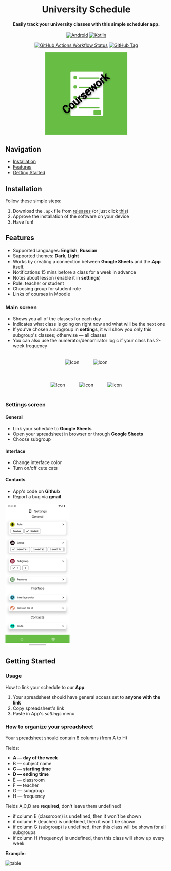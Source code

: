 <div align="center">

# University Schedule
#### Easily track your university classes with this simple scheduler app.

[![Android](https://img.shields.io/badge/Android-3DDC84?logo=android&logoColor=white)](#)
[![Kotlin](https://img.shields.io/badge/Kotlin-%237F52FF.svg?logo=kotlin&logoColor=white)](https://kotlinlang.org/)

[![GitHub Actions Workflow Status](https://img.shields.io/github/actions/workflow/status/vafeen/UniversitySchedule/release.yml)](#)
[![GitHub Tag](https://img.shields.io/github/v/tag/vafeen/UniversitySchedule)](https://github.com/vafeen/UniversitySchedule/releases/latest/)

<img alt="app icon" height="256" src="icons/icon-CW.jpg"/>

</div>

## Navigation
* [Installation](#installation)
* [Features](#features)
* [Getting Started](#getting-started)

## Installation

Follow these simple steps:
1. Download the `.apk` file from [releases](https://github.com/vafeen/UniversitySchedule/releases) (or just click [this](https://github.com/vafeen/UniversitySchedule/releases/latest/download/app-release.apk))
2. Approve the installation of the software on your device
3. Have fun!

## Features

- Supported languages: **English**, **Russian**
- Supported themes: **Dark**, **Light**
- Works by creating a connection between **Google Sheets** and the **App** itself.
- Notifications 15 mins before a class for a week in advance
- Notes about lesson (enable it in **settings**)
- Role: teacher or student
- Choosing group for student role
- Links of courses in Moodle

### Main screen

- Shows you all of the classes for each day
- Indicates what class is going on right now and what will be the next one
- If you’ve chosen a subgroup in **settings**, it will show you only this subgroup's classes; otherwise — all classes
- You can also use the numerator/denomirator logic if your class has 2-week frequency

<p align="center">
    <img src="readmemedia/nextlesson.png" alt="Icon" width="200" style="margin: 20px;">
    <img src="readmemedia/currentlesson.png" alt="Icon" width="200" style="margin: 20px;">
</p>
<p align="center">
    <img src="readmemedia/manualychangingfrequency.png" alt="Icon" width="200" style="margin: 20px;">
    <img src="readmemedia/dayoff.png" alt="Icon" width="200" style="margin: 20px;">
    <img src="readmemedia/note.png" alt="Icon" width="200" style="margin: 20px;">
</p>

### Settings screen
#### General
- Link your schedule to **Google Sheets**
- Open your spreadsheet in browser or through **Google Sheets**
- Choose subgroup

#### Interface 
- Change interface color
- Turn on/off cute cats

#### Contacts 
- App's code on **Github**
- Report a bug via **gmail**


<img src="readmemedia/settingsscreen.png" alt="Icon" width="200">


## Getting Started
### Usage
How to link your schedule to our **App**:
1. Your spreadsheet should have general access set to **anyone with the link**
2. Copy spreadsheet's link
3. Paste in App's *settings* menu

### How to organize your spreadsheet
Your spreadsheet should contain 8 columns (from A to H)

Fields:
- **A — day of the week**
- B — subject name
- **C — starting time**
- **D — ending time**
- E — classroom
- F — teacher
- G — subgroup
- H — frequency

Fields A,C,D are **required**, don't leave them undefined! 

- if column E (classroom) is undefined, then it won’t be shown
- if column F (teacher) is undefined, then it won’t be shown
- if column G (subgroup) is undefined, then this class will be shown for all subgroups
- if column H (frequency) is undefined, then this class will show up every week

**Example:**

![table](readmemedia/table.png)
